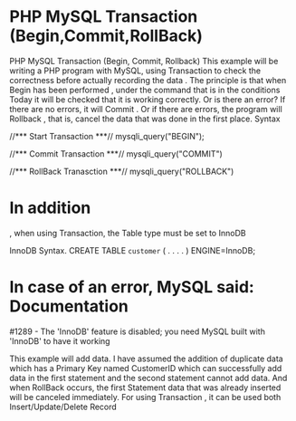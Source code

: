 # PHP MySQL Transaction (Begin,Commit,RollBack)

PHP MySQL Transaction (Begin, Commit, Rollback) This example will be writing a PHP program with MySQL, using Transaction to check the correctness before actually recording the data . The principle is that when Begin has been performed , under the command that is in the conditions Today it will be checked that it is working correctly. Or is there an error? If there are no errors, it will Commit . Or if there are errors, the program will Rollback , that is, cancel the data that was done in the first place. Syntax

//*** Start Transaction ***//
mysqli_query("BEGIN");

//*** Commit Transaction ***//
mysqli_query("COMMIT")

//*** RollBack Tranasction ***//
mysqli_query("ROLLBACK")



# In addition
, when using Transaction, the Table type must be set to InnoDB

InnoDB Syntax.
CREATE TABLE `customer` (
.
.
.
.
) ENGINE=InnoDB;


# In case of an error, MySQL said: Documentation
#1289 - The 'InnoDB' feature is disabled; you need MySQL built with 'InnoDB' to have it working



This example will add data. I have assumed the addition of duplicate data which has a Primary Key named CustomerID which can successfully add data in the first statement and the second statement cannot add data. And when RollBack occurs, the first Statement data that was already inserted will be canceled immediately. For using Transaction , it can be used both Insert/Update/Delete Record